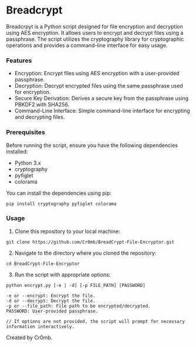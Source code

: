 # Breadcrypt
Breadcrpyt is a Python script designed for file encryption and decryption using AES encryption. 
It allows users to encrypt and decrypt files using a passphrase. 
The script utilizes the cryptography library for cryptographic operations and provides a command-line interface for easy usage.

### Features
- Encryption: Encrypt files using AES encryption with a user-provided passphrase.
- Decryption: Decrypt encrypted files using the same passphrase used for encryption.
- Secure Key Derivation: Derives a secure key from the passphrase using PBKDF2 with SHA256.
- Command-Line Interface: Simple command-line interface for encrypting and decrypting files.
### Prerequisites
Before running the script, ensure you have the following dependencies installed:

- Python 3.x
- cryptography
- pyfiglet
- colorama

You can install the dependencies using pip:
```
pip install cryptography pyfiglet colorama
```
### Usage
1. Clone this repository to your local machine:
```
git clone https://github.com/Cr0mb/BreadCrypt-File-Encryptor.git
```
2. Navigate to the directory where you cloned the repository:
```
cd BreadCrypt-File-Encryptor
```
3. Run the script with appropriate options:
```
python encrypt.py [-e | -d] [-p FILE_PATH] [PASSWORD]

-e or --encrypt: Encrypt the file.
-d or --decrypt: Decrypt the file.
-p or --file_path: File path to be encrypted/decrypted.
PASSWORD: User-provided passphrase.

// If options are not provided, the script will prompt for necessary information interactively.
```

Created by Cr0mb.
